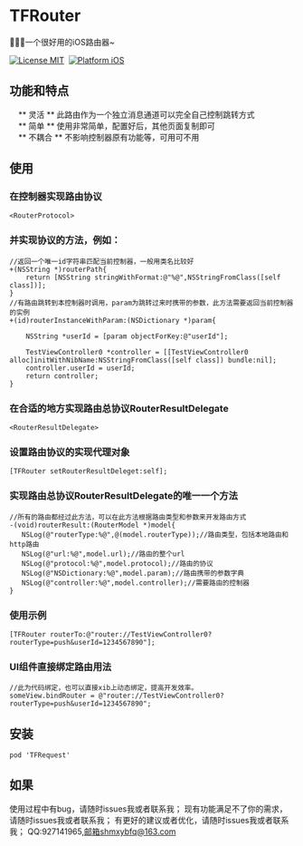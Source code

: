 
# TFRouter

🚀🚀🚀一个很好用的iOS路由器~

[![License MIT](https://img.shields.io/badge/License-MIT-orange)]()&nbsp;
[![Platform iOS](https://img.shields.io/badge/platform-iOS-grayblue)]()&nbsp;
<br/>

## 功能和特点

 &nbsp;&nbsp;&nbsp;&nbsp;** 灵活 ** 此路由作为一个独立消息通道可以完全自己控制跳转方式 <br>
 &nbsp;&nbsp;&nbsp;&nbsp;** 简单 ** 使用非常简单，配置好后，其他页面复制即可<br>
 &nbsp;&nbsp;&nbsp;&nbsp;** 不耦合 ** 不影响控制器原有功能等，可用可不用


## 使用

### 在控制器实现路由协议
```
<RouterProtocol>
```

### 并实现协议的方法，例如：
```
//返回一个唯一id字符串匹配当前控制器，一般用类名比较好
+(NSString *)routerPath{
    return [NSString stringWithFormat:@"%@",NSStringFromClass([self class])];
}
//有路由跳转到本控制器时调用，param为跳转过来时携带的参数，此方法需要返回当前控制器的实例
+(id)routerInstanceWithParam:(NSDictionary *)param{
    
    NSString *userId = [param objectForKey:@"userId"];
    
    TestViewController0 *controller = [[TestViewController0 alloc]initWithNibName:NSStringFromClass([self class]) bundle:nil];
    controller.userId = userId;
    return controller;
}
```
### 在合适的地方实现路由总协议RouterResultDelegate
```
<RouterResultDelegate>
```
### 设置路由协议的实现代理对象
```
[TFRouter setRouterResultDeleget:self];
```
### 实现路由总协议RouterResultDelegate的唯一一个方法
```
//所有的路由都经过此方法，可以在此方法根据路由类型和参数来开发路由方式
-(void)routerResult:(RouterModel *)model{
   NSLog(@"routerType:%@",@(model.routerType));//路由类型，包括本地路由和http路由
   NSLog(@"url:%@",model.url);//路由的整个url
   NSLog(@"protocol:%@",model.protocol);//路由的协议
   NSLog(@"NSDictionary:%@",model.param);//路由携带的参数字典
   NSLog(@"controller:%@",model.controller);//需要路由的控制器
}
```

### 使用示例
```
[TFRouter routerTo:@"router://TestViewController0?routerType=push&userId=1234567890"];
```

### UI组件直接绑定路由用法
```
//此为代码绑定，也可以直接xib上动态绑定，提高开发效率。
someView.bindRouter = @"router://TestViewController0?routerType=push&userId=1234567890";

```

## 安装
```
pod 'TFRequest'

```


## 如果
使用过程中有bug，请随时issues我或者联系我；
现有功能满足不了你的需求，请随时issues我或者联系我；
有更好的建议或者优化，请随时issues我或者联系我；
QQ:927141965,邮箱shmxybfq@163.com
